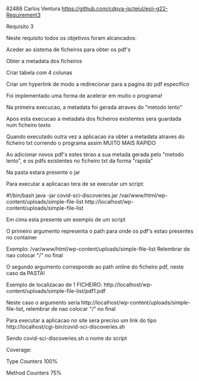 82488 Carlos Ventura https://github.com/cdpva-iscteiul/esii-g22-Requirement3 

Requisito 3

Neste requisito todos os objetivos foram alcancados:

Aceder ao sistema de ficheiros para obter os pdf's

Obter a metadata dos ficheiros

Criar tabela com 4 colunas

Criar um hyperlink de modo a redirecionar para a pagina do pdf especifico

Foi implementado uma forma de acelerar em muito o programa!

Na primeira execucao, a metadata foi gerada atraves do "metodo lento"

Apos esta execucao a metadata dos ficheiros existentes sera guardada num ficheiro texto

Quando executado outra vez a aplicacao ira obter a metadata atraves do ficheiro txt correndo o programa assim MUITO MAIS RAPIDO

Ao adicionar novos pdf's estes terao a sua metada gerada pelo "metodo lento", e os pdfs existentes no ficheiro txt da forma "rapida"

Na pasta estara presente o jar

Para executar a aplicacao tera de se executar um script:

#!/bin/bash
java -jar covid-sci-discoveries.jar /var/www/html/wp-content/uploads/simple-file-list http://localhost/wp-content/uploads/simple-file-list

Em cima esta presente um exemplo de um script

O primeiro argumento representa o path para onde os pdf's estao presentes no container

Exemplo: /var/www/html/wp-content/uploads/simple-file-list Relembrar de nao colocar "/" no final

O segundo argumento corresponde ao path online do ficheiro pdf, neste caso da PASTA!

Exemplo de localizacao de 1 FICHEIRO: http://localhost/wp-content/uploads/simple-file-list/pdf1.pdf

Neste caso o argumento seria http://localhost/wp-content/uploads/simple-file-list, relembrar de nao colocar "/" no final

Para executar a aplicacao no site sera preciso um link do tipo http://localhost/cgi-bin/covid-sci-discoveries.sh

Sendo covid-sci-discoveries.sh o nome do script

Coverage:

Type Counters 100%

Method Counters 75%
